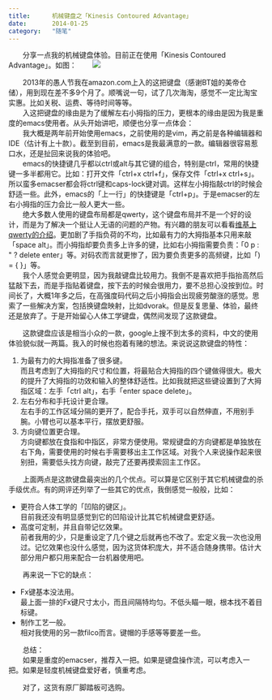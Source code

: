 ```yaml
---
title:      机械键盘之「Kinesis Contoured Advantage」
date:       2014-01-25
category:   "随笔"
---
```


　　分享一点我的机械键盘体验。目前正在使用「Kinesis Contoured Advantage」。如图：
　　<img src="/images/2013-01-25/Kinesis-Contoured-Advantage.jpg"/>

　　2013年的愚人节我在amazon.com上入的这把键盘（感谢BT姐的美帝仓储），用到现在差不多9个月了。顺嘴说一句，试了几次海淘，感觉不一定比淘宝实惠。比如关税、运费、等待时间等等。  
　　入这把键盘的缘由是为了缓解左右小拇指的压力，更根本的缘由是因为我是重度的emacs使用者。从头开始讲吧，顺便也分享一点体会：  
　　我大概是两年前开始使用emacs，之前使用的是vim，再之前是各种编辑器和IDE（估计有上十款）。截至到目前，emacs是我最满意的一款。编辑器很容易惹口水，还是扯回来说我的体验吧。  
　　emacs的快捷键几乎都以ctrl或alt与其它键的组合，特别是ctrl，常用的快捷键一多半都用它。比如：打开文件「ctrl+x ctrl+f」，保存文件「ctrl+x ctrl+s」。所以蛮多emacser都会将ctrl键和caps-lock键对调。这样左小拇指敲ctrl的时候会舒适一些。此外，emacs的「上一行」的快捷键是「ctrl+p」。于是emacser的左右小拇指的压力会比一般人更大一些。  
　　绝大多数人使用的键盘布局都是qwerty，这个键盘布局并不是一个好的设计，而是为了解决一个挺让人无语的问题的产物。有兴趣的朋友可以看看[维基上qwerty的介绍](http://zh.wikipedia.org/wiki/QWERTY%E9%8D%B5%E7%9B%A4)。更加剧了手指负荷的不均，比如最有力的大拇指基本只用来敲「space alt」。而小拇指却要负责多上许多的键，比如右小拇指需要负责：「0 p : " ? delete enter」等。对码农而言就更惨了，因为要负责更多的高频键，比如「) = { }」等。  
　　我个人感觉会更明显，因为我敲键盘比较用力。我倒不是喜欢把手指抬高然后猛敲下去，而是手指贴着键盘，按下去的时候会很用力，要不总担心没按到位。时间长了，大概1年多之后，在高强度码代码之后小拇指会出现疲劳酸涨的感觉。思索了一些解决方案，包括换键盘映射，比如dvorak。但是反复思量、体验，最终还是放弃了。于是开始留心人体工学键盘，偶然间发现了这款键盘。

　　这款键盘应该是相当小众的一款，google上搜不到太多的资料，中文的使用体验貌似就一两篇。我入的时候也抱着有赌的想法。来说说这款键盘的特性：

1. 为最有力的大拇指准备了很多键。  
   而且考虑到了大拇指的尺寸和位置，将最贴合大拇指的四个键做得很大。极大的提升了大拇指的功效和输入的整体舒适性。比如我就把这些键设置到了大拇指区域：左手「ctrl alt」，右手「enter space delete」。
2. 左右分布和手托设计更合理。  
   左右手的工作区域分隔的更开了，配合手托，双手可以自然伸直，不用别手腕。小臂也可以基本平行，摆放更舒服。
3. 方向键位置更合理。  
   方向键都放在食指和中指区，非常方便使用。常规键盘的方向键都是单独放在右下角，需要使用的时候右手需要移出主工作区域。对我个人来说操作起来很别扭，需要低头找方向键，敲完了还要再摸索回主工作区。

　　上面两点是这款键盘最突出的几个优点。可以算是它区别于其它机械键盘的杀手级优点。有的网评还列举了一些其它的优点，我倒感觉一般般，比如：

* 更符合人体工学的「凹陷的键区」。  
  目前我还没有明显感觉到它的凹陷设计比其它机械键盘更舒适。
* 高度可定制，并且自带记忆效果。  
  前者我用的少，只是重设定了几个键之后就再也不改了。宏定义我一次也没用过。记忆效果也没什么感觉，因为这货体积庞大，并不适合随身携带。估计大部分用户都只用来配合一台机器使用吧。

　　再来说一下它的缺点：

* Fx键基本没法用。  
  最上面一排的Fx键尺寸太小，而且间隔特均匀。不低头瞄一眼，根本找不着目标键。
* 制作工艺一般。  
  相对我使用的另一款filco而言。键帽的手感等等要差一些。

　　总结：  
　　如果是重度的emacser，推荐入一把。如果是键盘操作流，可以考虑入一把。如果是轻度机械键盘爱好者，慎重考虑。

　　对了，这货有原厂脚踏板可选购。


